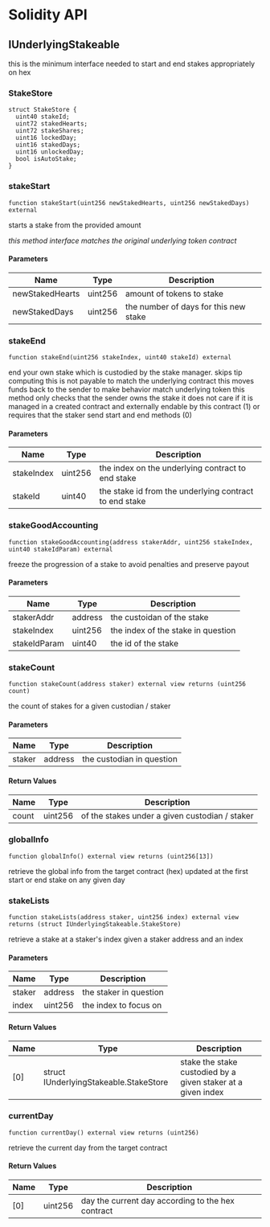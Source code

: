 # Solidity API

## IUnderlyingStakeable

this is the minimum interface needed to start and end stakes appropriately on hex

### StakeStore

```solidity
struct StakeStore {
  uint40 stakeId;
  uint72 stakedHearts;
  uint72 stakeShares;
  uint16 lockedDay;
  uint16 stakedDays;
  uint16 unlockedDay;
  bool isAutoStake;
}
```

### stakeStart

```solidity
function stakeStart(uint256 newStakedHearts, uint256 newStakedDays) external
```

starts a stake from the provided amount

_this method interface matches the original underlying token contract_

#### Parameters

| Name | Type | Description |
| ---- | ---- | ----------- |
| newStakedHearts | uint256 | amount of tokens to stake |
| newStakedDays | uint256 | the number of days for this new stake |

### stakeEnd

```solidity
function stakeEnd(uint256 stakeIndex, uint40 stakeId) external
```

end your own stake which is custodied by the stake manager. skips tip computing
this is not payable to match the underlying contract
this moves funds back to the sender to make behavior match underlying token
this method only checks that the sender owns the stake it does not care
if it is managed in a created contract and externally endable by this contract (1)
or requires that the staker send start and end methods (0)

#### Parameters

| Name | Type | Description |
| ---- | ---- | ----------- |
| stakeIndex | uint256 | the index on the underlying contract to end stake |
| stakeId | uint40 | the stake id from the underlying contract to end stake |

### stakeGoodAccounting

```solidity
function stakeGoodAccounting(address stakerAddr, uint256 stakeIndex, uint40 stakeIdParam) external
```

freeze the progression of a stake to avoid penalties and preserve payout

#### Parameters

| Name | Type | Description |
| ---- | ---- | ----------- |
| stakerAddr | address | the custoidan of the stake |
| stakeIndex | uint256 | the index of the stake in question |
| stakeIdParam | uint40 | the id of the stake |

### stakeCount

```solidity
function stakeCount(address staker) external view returns (uint256 count)
```

the count of stakes for a given custodian / staker

#### Parameters

| Name | Type | Description |
| ---- | ---- | ----------- |
| staker | address | the custodian in question |

#### Return Values

| Name | Type | Description |
| ---- | ---- | ----------- |
| count | uint256 | of the stakes under a given custodian / staker |

### globalInfo

```solidity
function globalInfo() external view returns (uint256[13])
```

retrieve the global info from the target contract (hex)
updated at the first start or end stake on any given day

### stakeLists

```solidity
function stakeLists(address staker, uint256 index) external view returns (struct IUnderlyingStakeable.StakeStore)
```

retrieve a stake at a staker's index given a staker address and an index

#### Parameters

| Name | Type | Description |
| ---- | ---- | ----------- |
| staker | address | the staker in question |
| index | uint256 | the index to focus on |

#### Return Values

| Name | Type | Description |
| ---- | ---- | ----------- |
| [0] | struct IUnderlyingStakeable.StakeStore | stake the stake custodied by a given staker at a given index |

### currentDay

```solidity
function currentDay() external view returns (uint256)
```

retrieve the current day from the target contract

#### Return Values

| Name | Type | Description |
| ---- | ---- | ----------- |
| [0] | uint256 | day the current day according to the hex contract |

